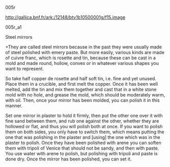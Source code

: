 005r 

http://gallica.bnf.fr/ark:/12148/btv1b10500001g/f15.image

005r_a1

Steel mirrors



+They are called steel mirrors because in the past they were usually made of steel polished with emery paste. But more easily, various kinds are made of cuivre franc, which is rosette and tin, because these can be cast in a mold and made round, hollow, convex or in whatever various shapes you want to represent.

So take half copper de rosette and half soft tin, i.e. fine and yet unused. Place them in a crucible, and first melt the copper. Once it has been well melted, add the tin and mix them together and cast that in a white stone mold with no hole, and grease the mold, which should be moderately warm, with oil. Then, once your mirror has been molded, you can polish it in this manner.

Set one mirror in plaster to hold it firmly, then put the other one over it with fine sand between them, and rub one against the other, whether they are hollowed or flat, and thus you will polish both at once. If you want to polish them on both sides, you only have to switch them, which means putting the one that was polishing in the plaster and [using] the one which was in the plaster to polish. Once they have been polished with arene you can soften them with tripoli of Venice that should not be sandy, and then with paste. You use water with arene to polish, but polishing with tripoli and paste is done dry. Once the mirror has been polished, you can set it.

